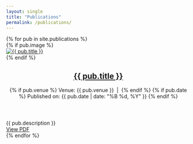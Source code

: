 ```yaml
---
layout: single
title: "Publications"
permalink: /publications/
---
```

<div class="archive-list">
  {% for pub in site.publications %}
    <article class="post">
      {% if pub.image %}
      <div class="post-thumbnail">
        <a href="{{ pub.link }}" target="_blank">
          <img src="{{ pub.image }}" alt="{{ pub.title }}">
        </a>
      </div>
      {% endif %}
      <div class="post-content">
        <header class="post-header">
          <h2 class="post-title">
            <a href="{{ pub.link }}" target="_blank">{{ pub.title }}</a>
          </h2>
          <p class="post-meta">
            {% if pub.venue %}
              Venue: {{ pub.venue }} &nbsp;|&nbsp;
            {% endif %}
            {% if pub.date %}
              Published on: {{ pub.date | date: "%B %d, %Y" }}
            {% endif %}
          </p>
        </header>
        <div class="post-excerpt">
          {{ pub.description }}
        </div>
        <footer class="post-footer">
          <a href="{{ pub.link }}" target="_blank" class="btn btn-primary">View PDF</a>
        </footer>
      </div>
    </article>
  {% endfor %}
</div>

